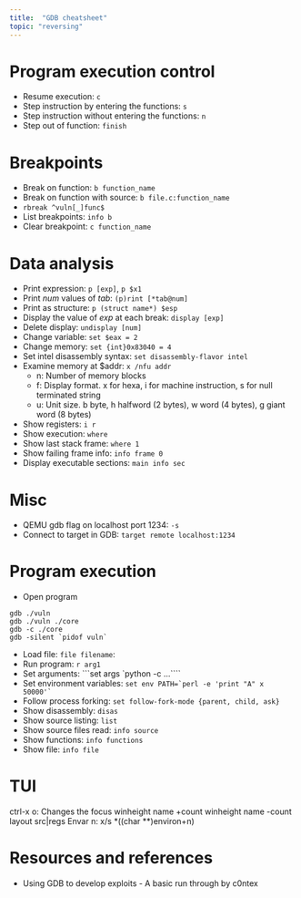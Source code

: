 ```yaml
---
title:  "GDB cheatsheet"
topic: "reversing"
---
```


# Program execution control
* Resume execution: `c`
* Step instruction by entering the functions: `s`
* Step instruction without entering the functions: `n`
* Step out of function: `finish`


# Breakpoints
* Break on function: `b function_name`
* Break on function with source: `b file.c:function_name`
* `rbreak ^vuln[_]func$`
* List breakpoints: `info b`
* Clear breakpoint: `c function_name`


# Data analysis
* Print expression: `p [exp]`, `p $x1`
* Print *num* values of *tab*: `(p)rint [*tab@num]`
* Print as structure: `p (struct name*) $esp`
* Display the value of *exp* at each break: `display [exp]`
* Delete display: `undisplay [num]`
* Change variable: `set $eax = 2`
* Change memory: `set {int}0x83040 = 4`
* Set intel disassembly syntax: `set disassembly-flavor intel`
* Examine memory at $addr: `x /nfu addr`
	* n: Number of memory blocks
	* f: Display format. x for hexa, i for machine instruction, s for null terminated string
	* u: Unit size. b byte, h halfword (2 bytes), w word (4 bytes), g giant word (8 bytes)
* Show registers: `i r`
* Show execution: `where`
* Show last stack frame: `where 1`
* Show failing frame info: `info frame 0`
* Display executable sections: `main info sec`


# Misc
* QEMU gdb flag on localhost port 1234: `-s`
* Connect to target in GDB: `target remote localhost:1234`



# Program execution
* Open program
```
gdb ./vuln
gdb ./vuln ./core
gdb -c ./core
gdb -silent `pidof vuln`
```
* Load file: `file filename`:
* Run program: `r arg1`
* Set arguments: ```set args `python -c ...````
* Set environment variables: ``` set env PATH=`perl -e 'print "A" x 50000'` ```
* Follow process forking: `set follow-fork-mode {parent, child, ask}`
* Show disassembly: `disas`
* Show source listing: `list`
* Show source files read: `info source`
* Show functions: `info functions`
* Show file: `info file`


# TUI
ctrl-x o: Changes the focus
winheight name +count
winheight name -count
	layout src|regs
	Envar n: x/s *((char **)environ+n)

# Resources and references
* Using GDB to develop exploits - A basic run through by c0ntex
